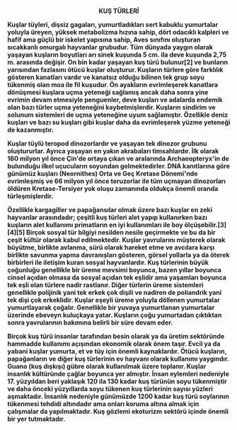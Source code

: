  <p style="text-align:center;">
<b>KUŞ TÜRLERİ<b><br /> 
 
 Kuşlar tüyleri, dişsiz gagaları, yumurtladıkları sert kabuklu yumurtalar yoluyla üreyen, yüksek metabolizma hızına sahip, dört odacıklı kalpleri ve hafif ama güçlü bir iskelet yapısına sahip, Aves sınıfını oluşturan sıcakkanlı omurgalı hayvanlar grubudur. Tüm dünyada yaygın olarak yaşayan kuşların boyutları arı sinek kuşunda 5 cm. ila deve kuşunda 2,75 m. arasında değişir. On bin kadar yaşayan kuş türü bulunur[2] ve bunların yarısından fazlasını ötücü kuşlar oluşturur. Kuşların türlere göre farklılık gösteren kanatları vardır ve kanatsız olduğu bilinen tek grup soyu tükenmiş olan moa ile fil kuşudur. Ön ayakların evrimleşerek kanatlara dönüşmesi kuşlara uçma yeteneği sağlamış ancak daha sonra yine evrimin devam etmesiyle penguenler, deve kuşları ve adalarda endemik olan bazı türler uçma yeteneğini kaybetmişlerdir. Kuşların sindirim ve solunum sistemleri de uçma yeteneğine uyum sağlamıştır. Özellikle deniz kuşları ve bazı su kuşları gibi kuşlar daha da evrimleşerek yüzme yeteneği de kazanmıştır.

Kuşlar tüylü teropod dinozorlardır ve yaşayan tek dinozor grubunu oluştururlar. Ayrıca yaşayan en yakın akrabaları timsahlardır. İlk olarak 160 milyon yıl önce Çin'de ortaya çıkan ve aralarında Archaeopteryx'in de bulunduğu ilkel uçucuların soyundan gelmektedirler. DNA kanıtlarına göre günümüz kuşları (Neornithes) Orta ve Geç Kretase Dönemi'nde evrimleşmiş ve 66 milyon yıl önce teruzorlar ile tüm uçmayan dinozorları öldüren Kretase-Tersiyer yok oluşu zamanında oldukça önemli oranda türleşmişlerdir.

Özellikle kargagiller ve papağansılar olmak üzere bazı kuşlar en zeki hayvanlar arasındadır; çeşitli kuş türleri alet yapıp kullanırken bazı kuşların alet kullanımı primatların en iyi kullanımları ile boy ölçüşebilir.[3][4][5] Birçok sosyal tür bilgiyi nesilden nesile geçirmekte ve bu da bir çeşit kültür olarak kabul edilmektedir. Kuşlar yavrularını müşterek olarak büyütme, birlikte avlanma, sürü olarak hareket etme ve avcılara karşı birlikte savunma yapma davranışları gösteren, görsel yollarla ya da öterek birbirleri ile iletişim kuran sosyal hayvanlardır. Kuş türlerinin büyük çoğunluğu genellikle bir üreme mevsimi boyunca, bazen yıllar boyunca cinsel açıdan olmasa da sosyal açıdan tek eşlidir ama yaşamları boyunca tek eşli olan türlere nadir rastlanır. Diğer türlerin üreme sistemleri genellikle polijinik yani tek erkek çok dişili ve nadiren de poliandrik yani tek dişi çok erkeklidir. Kuşlar eşeyli üreme yoluyla döllenen yumurtalar yumurtlayarak çoğalır. Genellikle bir yuvaya yumurtlanan yumurtalar üzerinde ebeveyn kuluçkaya yatar. Kuşların çoğu yumurtadan çıktıktan sonra yavrularının bakımına belirli bir süre devam eder.

Birçok kuş türü insanlar tarafından besin olarak ya da üretim sektöründe hammadde kullanımı açışından ekonomik olarak önem taşır. Evcil ya da yabani kuşlar yumurta, et ve tüy için önemli kaynaklardır. Ötücü kuşların, papağanların ve diğer kuş türlerinin ev hayvanı olarak kullanımı yaygındır. Guano (kuş dışkışı) gübre olarak kullanılmak üzere toplanır. Kuşlar insanlık kültüründe çağlar boyunca yer almıştır. İnsan eylemleri nedeniyle 17. yüzyıldan beri yaklaşık 120 ila 130 kadar kuş türünün soyu tükenmiştir ve daha önceki yüzyıllarda soyu tükenen kuş türlerinin sayısı yüzleri aşmaktadır. İnsanlık nedeniyle günümüzde 1200 kadar kuş türü soylarının tükenmesi tehdidi altındadır ama onları koruma altına almak için çalışmalar da yapılmaktadır. Kuş gözlemi ekoturizm sektörü içinde önemli bir yer tutmaktadır.

